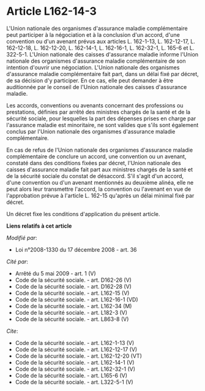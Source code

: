 # Article L162-14-3

L'Union nationale des organismes d'assurance maladie complémentaire peut participer à la négociation et à la conclusion d'un
accord, d'une convention ou d'un avenant prévus aux articles L. 162-1-13, L. 162-12-17, L. 162-12-18, L. 162-12-20, L.
162-14-1, L. 162-16-1, L. 162-32-1, L. 165-6 et L. 322-5-1. L'Union nationale des caisses d'assurance maladie informe l'Union
nationale des organismes d'assurance maladie complémentaire de son intention d'ouvrir une négociation. L'Union nationale des
organismes d'assurance maladie complémentaire fait part, dans un délai fixé par décret, de sa décision d'y participer. En ce
cas, elle peut demander à être auditionnée par le conseil de l'Union nationale des caisses d'assurance maladie. 

Les accords, conventions ou avenants concernant des professions ou prestations, définies par arrêté des ministres chargés de
la santé et de la sécurité sociale, pour lesquelles la part des dépenses prises en charge par l'assurance maladie est
minoritaire, ne sont valides que s'ils sont également conclus par l'Union nationale des organismes d'assurance maladie
complémentaire. 

En cas de refus de l'Union nationale des organismes d'assurance maladie complémentaire de conclure un accord, une convention
ou un avenant, constaté dans des conditions fixées par décret, l'Union nationale des caisses d'assurance maladie fait part
aux ministres chargés de la santé et de la sécurité sociale du constat de désaccord. S'il s'agit d'un accord, d'une
convention ou d'un avenant mentionnés au deuxième alinéa, elle ne peut alors leur transmettre l'accord, la convention ou
l'avenant en vue de l'approbation prévue à l'article L. 162-15 qu'après un délai minimal fixé par décret. 

Un décret fixe les conditions d'application du présent article.

**Liens relatifs à cet article**

_Modifié par_:

  - Loi n°2008-1330 du 17 décembre 2008 - art. 36

_Cité par_:

  - Arrêté du 5 mai 2009 - art. 1 (V)
  - Code de la sécurité sociale. - art. D162-26 (V)
  - Code de la sécurité sociale. - art. D162-28 (V)
  - Code de la sécurité sociale. - art. L162-15 (V)
  - Code de la sécurité sociale. - art. L162-16-1 (VD)
  - Code de la sécurité sociale. - art. L162-34 (M)
  - Code de la sécurité sociale. - art. L182-3 (V)
  - Code de la sécurité sociale. - art. L863-8 (V)

_Cite_:

  - Code de la sécurité sociale. - art. L162-1-13 (V)
  - Code de la sécurité sociale. - art. L162-12-17 (V)
  - Code de la sécurité sociale. - art. L162-12-20 (VT)
  - Code de la sécurité sociale. - art. L162-14-1 (V)
  - Code de la sécurité sociale. - art. L162-32-1 (V)
  - Code de la sécurité sociale. - art. L165-6 (V)
  - Code de la sécurité sociale. - art. L322-5-1 (V)
